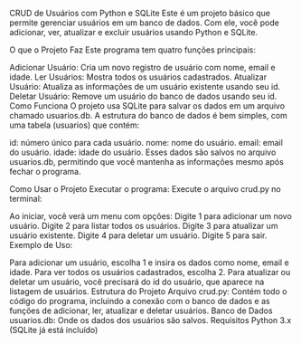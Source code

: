 CRUD de Usuários com Python e SQLite
Este é um projeto básico que permite gerenciar usuários em um banco de dados. Com ele, você pode adicionar, ver, atualizar e excluir usuários usando Python e SQLite.

O que o Projeto Faz
Este programa tem quatro funções principais:

Adicionar Usuário: Cria um novo registro de usuário com nome, email e idade.
Ler Usuários: Mostra todos os usuários cadastrados.
Atualizar Usuário: Atualiza as informações de um usuário existente usando seu id.
Deletar Usuário: Remove um usuário do banco de dados usando seu id.
Como Funciona
O projeto usa SQLite para salvar os dados em um arquivo chamado usuarios.db. A estrutura do banco de dados é bem simples, com uma tabela (usuarios) que contém:

id: número único para cada usuário.
nome: nome do usuário.
email: email do usuário.
idade: idade do usuário.
Esses dados são salvos no arquivo usuarios.db, permitindo que você mantenha as informações mesmo após fechar o programa.

Como Usar o Projeto
Executar o programa: Execute o arquivo crud.py no terminal:


Ao iniciar, você verá um menu com opções:
Digite 1 para adicionar um novo usuário.
Digite 2 para listar todos os usuários.
Digite 3 para atualizar um usuário existente.
Digite 4 para deletar um usuário.
Digite 5 para sair.
Exemplo de Uso:

Para adicionar um usuário, escolha 1 e insira os dados como nome, email e idade.
Para ver todos os usuários cadastrados, escolha 2.
Para atualizar ou deletar um usuário, você precisará do id do usuário, que aparece na listagem de usuários.
Estrutura do Projeto
Arquivo crud.py: Contém todo o código do programa, incluindo a conexão com o banco de dados e as funções de adicionar, ler, atualizar e deletar usuários.
Banco de Dados usuarios.db: Onde os dados dos usuários são salvos.
Requisitos
Python 3.x (SQLite já está incluído)
